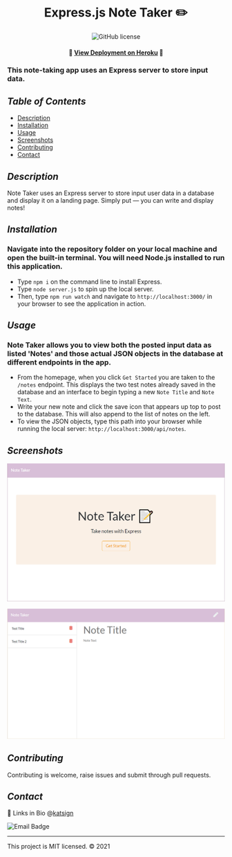<div align="center">

# Express.js Note Taker :pencil2:
![GitHub license](https://img.shields.io/badge/License-MIT-faf0e6)

#### 📍 [View Deployment on Heroku](https://katsign-note-taker.herokuapp.com/) 📍
</div>

### This note-taking app uses an Express server to store input data.

## *Table of Contents*

- [Description](#description)
- [Installation](#installation)
- [Usage](#usage)
- [Screenshots](#screenshots)
- [Contributing](#contributing)
- [Contact](#contact)

## *Description*
Note Taker uses an Express server to store input user data in a database and display it on a landing page. Simply put — you can write and display notes!

## *Installation*
### Navigate into the repository folder on your local machine and open the built-in terminal. You will need Node.js installed to run this application.
- Type `npm i` on the command line to install Express.
- Type `node server.js` to spin up the local server.
- Then, type `npm run watch` and navigate to `http://localhost:3000/` in your browser to see the application in action.

## *Usage*
### Note Taker allows you to view both the posted input data as listed 'Notes' and those actual JSON objects in the database at different endpoints in the app.
- From the homepage, when you click `Get Started` you are taken to the `/notes` endpoint. This displays the two test notes already saved in the database and an interface to begin typing a new `Note Title` and `Note Text`.
- Write your new note and click the save icon that appears up top to post to the database. This will also append to the list of notes on the left.
- To view the JSON objects, type this path into your browser while running the local server: `http://localhost:3000/api/notes`.

## *Screenshots*
![Demo of Note Taker Homepage](./public/assets/screenshots/home.png)

![Demo of Note Taker Notes Page](./public/assets/screenshots/notes.png)

## *Contributing*
Contributing is welcome, raise issues and submit through pull requests.

## *Contact*
🔗 Links in Bio @[katsign](https://github.com/katsign)

![Email Badge](https://img.shields.io/badge/Email%20Me-mailtokatsign%40gmail.com-d8bfd8)

---
This project is MIT licensed. &copy; 2021
